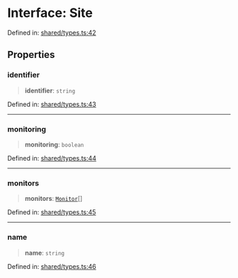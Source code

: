 # Interface: Site

Defined in: [shared/types.ts:42](https://github.com/Nick2bad4u/Uptime-Watcher/blob/dca5483e793478722cd3e6e125cafcec5fc771f0/shared/types.ts#L42)

## Properties

### identifier

> **identifier**: `string`

Defined in: [shared/types.ts:43](https://github.com/Nick2bad4u/Uptime-Watcher/blob/dca5483e793478722cd3e6e125cafcec5fc771f0/shared/types.ts#L43)

***

### monitoring

> **monitoring**: `boolean`

Defined in: [shared/types.ts:44](https://github.com/Nick2bad4u/Uptime-Watcher/blob/dca5483e793478722cd3e6e125cafcec5fc771f0/shared/types.ts#L44)

***

### monitors

> **monitors**: [`Monitor`](Monitor.md)[]

Defined in: [shared/types.ts:45](https://github.com/Nick2bad4u/Uptime-Watcher/blob/dca5483e793478722cd3e6e125cafcec5fc771f0/shared/types.ts#L45)

***

### name

> **name**: `string`

Defined in: [shared/types.ts:46](https://github.com/Nick2bad4u/Uptime-Watcher/blob/dca5483e793478722cd3e6e125cafcec5fc771f0/shared/types.ts#L46)
